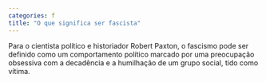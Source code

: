 ```yaml
---
categories: f
title: "O que significa ser fascista"
---
```

Para o cientista político e historiador Robert Paxton, o fascismo pode ser definido como um comportamento político marcado por uma preocupação obsessiva com a decadência e a humilhação de um grupo social, tido como vítima.